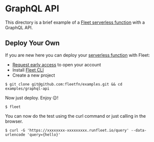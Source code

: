# GraphQL API

This directory is a brief example of a [Fleet serverless function](https://fleetfn.com/function) with a GraphQL API.

## Deploy Your Own

If you are new here you can deploy your [serverless function](https://fleetfn.com/function) with Fleet:

- [Request early access](https://fleetfn.com/#request-early-access) to open your account
- Install [Fleet CLI](https://fleetfn.com/docs/fleet-cli.html)
- Create a new project

```shell
$ git clone git@github.com:fleetfn/examples.git && cd examples/graphql-api
```

Now just deploy. Enjoy 😉!

```shell
$ fleet
```

You can now do the test using the curl command or just calling in the browser.

```shell
$ curl -G 'https://xxxxxxxx-xxxxxxxxx.runfleet.io/query' --data-urlencode 'query={hello}'
```